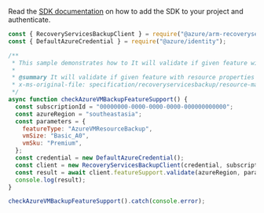 Read the [SDK documentation](https://github.com/Azure/azure-sdk-for-js/blob/%40azure%2Farm-recoveryservicesbackup_8.1.1/sdk/recoveryservicesbackup/arm-recoveryservicesbackup/README.md) on how to add the SDK to your project and authenticate.

```javascript
const { RecoveryServicesBackupClient } = require("@azure/arm-recoveryservicesbackup");
const { DefaultAzureCredential } = require("@azure/identity");

/**
 * This sample demonstrates how to It will validate if given feature with resource properties is supported in service
 *
 * @summary It will validate if given feature with resource properties is supported in service
 * x-ms-original-file: specification/recoveryservicesbackup/resource-manager/Microsoft.RecoveryServices/stable/2021-12-01/examples/AzureIaasVm/BackupFeature_Validate.json
 */
async function checkAzureVMBackupFeatureSupport() {
  const subscriptionId = "00000000-0000-0000-0000-000000000000";
  const azureRegion = "southeastasia";
  const parameters = {
    featureType: "AzureVMResourceBackup",
    vmSize: "Basic_A0",
    vmSku: "Premium",
  };
  const credential = new DefaultAzureCredential();
  const client = new RecoveryServicesBackupClient(credential, subscriptionId);
  const result = await client.featureSupport.validate(azureRegion, parameters);
  console.log(result);
}

checkAzureVMBackupFeatureSupport().catch(console.error);
```
